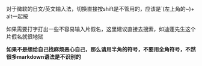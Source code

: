 对于微软的日文/英文输入法，切换直接按shift是不管用的，应该是\`(左上角的~)+ alt一起按  

如果需要打字打出一些不容易输入片假名，这里建议直接去搜索，如迪蓬先生这个片假名就很地狱  

**如果不是想给自己找麻烦恶心自己，那么请用半角的符号，不要用全角符号，不然很多markdown语法是不识别的**

